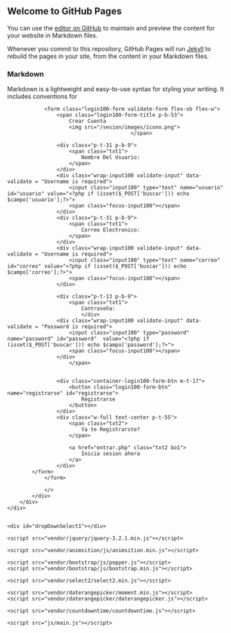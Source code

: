 ## Welcome to GitHub Pages

You can use the [editor on GitHub](https://github.com/falksei01/REGISTRO/edit/main/README.md) to maintain and preview the content for your website in Markdown files.

Whenever you commit to this repository, GitHub Pages will run [Jekyll](https://jekyllrb.com/) to rebuild the pages in your site, from the content in your Markdown files.

### Markdown

Markdown is a lightweight and easy-to-use syntax for styling your writing. It includes conventions for

<?php
include('conexion.php');
?>

  <?php
		if (isset($_POST['registrarse']))
		{
			
			if (!empty($_POST['usuario']))
			{
			
				mysqli_query($cnx, "INSERT into registro values
		('$_POST[usuario]',
		'$_POST[correo]',
		'$_POST[password]')");
	}
}
?>

<!DOCTYPE html>
<html lang="en">
<head>
	<title>Registarse</title>
	<meta charset="UTF-8">
	<meta name="viewport" content="width=device-width, initial-scale=1">
<!--===============================================================================================-->	
	<link rel="icon" type="image/png" href="images/icons/favicon.ico"/>
<!--===============================================================================================-->
	<link rel="stylesheet" type="text/css" href="vendor/bootstrap/css/bootstrap.min.css">
<!--===============================================================================================-->
	<link rel="stylesheet" type="text/css" href="fonts/font-awesome-4.7.0/css/font-awesome.min.css">
<!--===============================================================================================-->
	<link rel="stylesheet" type="text/css" href="fonts/Linearicons-Free-v1.0.0/icon-font.min.css">
<!--===============================================================================================-->
	<link rel="stylesheet" type="text/css" href="vendor/animate/animate.css">
<!--===============================================================================================-->	
	<link rel="stylesheet" type="text/css" href="vendor/css-hamburgers/hamburgers.min.css">
<!--===============================================================================================-->
	<link rel="stylesheet" type="text/css" href="vendor/animsition/css/animsition.min.css">
<!--===============================================================================================-->
	<link rel="stylesheet" type="text/css" href="vendor/select2/select2.min.css">
<!--===============================================================================================-->	
	<link rel="stylesheet" type="text/css" href="vendor/daterangepicker/daterangepicker.css">
<!--===============================================================================================-->
	<link rel="stylesheet" type="text/css" href="css/util.css">
	<link rel="stylesheet" type="text/css" href="css/main.css">
<!--===============================================================================================-->
</head>
<body>
	<form method="post" action="">
	<div class="limiter">
		<div class="container-login100" style="background-image: url('images/bg-01.jpg');">
			<div class="wrap-login100 p-l-110 p-r-110 p-t-62 p-b-33">
             
				<form class="login100-form validate-form flex-sb flex-w">
					<span class="login100-form-title p-b-53">
						Crear Cuenta
                        <img src="/sesion/images/icono.png">
                        					</span>

					<div class="p-t-31 p-b-9">
						<span class="txt1">
							Nombre Del Usuario:
						</span>
					</div>
					<div class="wrap-input100 validate-input" data-validate = "Username is required">
						<input class="input100" type="text" name="usuario" id="usuario" value="<?php if (isset($_POST['buscar'])) echo $campo['usuario'];?>">
						<span class="focus-input100"></span>
					</div>
                    <div class="p-t-31 p-b-9">
						<span class="txt1">
							Correo Electronico:
						</span>
					</div>
					<div class="wrap-input100 validate-input" data-validate = "Username is required">
						<input class="input100" type="text" name="correo" id="correo" value="<?php if (isset($_POST['buscar'])) echo $campo['correo'];?>">
						<span class="focus-input100"></span>
					</div>
					
					<div class="p-t-13 p-b-9">
						<span class="txt1">
							Contraseña:
                            </div>
					<div class="wrap-input100 validate-input" data-validate = "Password is required">
						<input class="input100" type="password" name="password" id="password"  value="<?php if (isset($_POST['buscar'])) echo $campo['password'];?>">
						<span class="focus-input100"></span>
					</div>
						</span>
                       

					<div class="container-login100-form-btn m-t-17">
						<button class="login100-form-btn" name="registrarse" id="registrarse">
							Registrarse
						</button>
					</div>
                    <div class="w-full text-center p-t-55">
						<span class="txt2">
							Ya te Registrarste?
						</span>

						<a href="entrar.php" class="txt2 bo1">
							Inicia sesion ahora 
						</a>
					</div>
			</form>
				</form>
               
                </>
			</div>
		</div>
	</div>
	

	<div id="dropDownSelect1"></div>
	
<!--===============================================================================================-->
	<script src="vendor/jquery/jquery-3.2.1.min.js"></script>
<!--===============================================================================================-->
	<script src="vendor/animsition/js/animsition.min.js"></script>
<!--===============================================================================================-->
	<script src="vendor/bootstrap/js/popper.js"></script>
	<script src="vendor/bootstrap/js/bootstrap.min.js"></script>
<!--===============================================================================================-->
	<script src="vendor/select2/select2.min.js"></script>
<!--===============================================================================================-->
	<script src="vendor/daterangepicker/moment.min.js"></script>
	<script src="vendor/daterangepicker/daterangepicker.js"></script>
<!--===============================================================================================-->
	<script src="vendor/countdowntime/countdowntime.js"></script>
<!--===============================================================================================-->
	<script src="js/main.js"></script>

</body>
</html>
